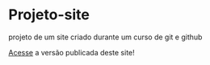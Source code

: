# Projeto-site
 projeto de um site criado durante um curso de git e github

 [Acesse](https://wilkersonrosa.github.io/Projeto-site/) a versão publicada deste site!
